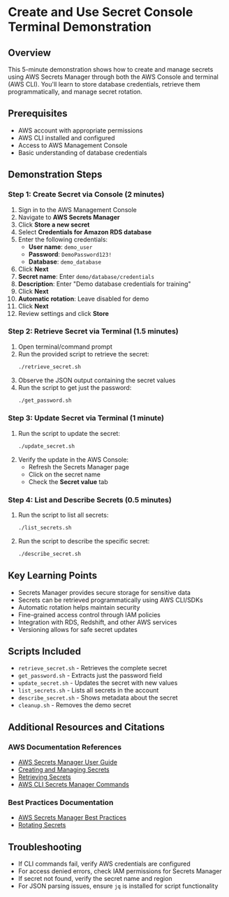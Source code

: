 # Create and Use Secret Console Terminal Demonstration

## Overview
This 5-minute demonstration shows how to create and manage secrets using AWS Secrets Manager through both the AWS Console and terminal (AWS CLI). You'll learn to store database credentials, retrieve them programmatically, and manage secret rotation.

## Prerequisites
- AWS account with appropriate permissions
- AWS CLI installed and configured
- Access to AWS Management Console
- Basic understanding of database credentials

## Demonstration Steps

### Step 1: Create Secret via Console (2 minutes)
1. Sign in to the AWS Management Console
2. Navigate to **AWS Secrets Manager**
3. Click **Store a new secret**
4. Select **Credentials for Amazon RDS database**
5. Enter the following credentials:
   - **User name**: `demo_user`
   - **Password**: `DemoPassword123!`
   - **Database**: `demo_database`
6. Click **Next**
7. **Secret name**: Enter `demo/database/credentials`
8. **Description**: Enter "Demo database credentials for training"
9. Click **Next**
10. **Automatic rotation**: Leave disabled for demo
11. Click **Next**
12. Review settings and click **Store**

### Step 2: Retrieve Secret via Terminal (1.5 minutes)
1. Open terminal/command prompt
2. Run the provided script to retrieve the secret:
   ```bash
   ./retrieve_secret.sh
   ```
3. Observe the JSON output containing the secret values
4. Run the script to get just the password:
   ```bash
   ./get_password.sh
   ```

### Step 3: Update Secret via Terminal (1 minute)
1. Run the script to update the secret:
   ```bash
   ./update_secret.sh
   ```
2. Verify the update in the AWS Console:
   - Refresh the Secrets Manager page
   - Click on the secret name
   - Check the **Secret value** tab

### Step 4: List and Describe Secrets (0.5 minutes)
1. Run the script to list all secrets:
   ```bash
   ./list_secrets.sh
   ```
2. Run the script to describe the specific secret:
   ```bash
   ./describe_secret.sh
   ```

## Key Learning Points
- Secrets Manager provides secure storage for sensitive data
- Secrets can be retrieved programmatically using AWS CLI/SDKs
- Automatic rotation helps maintain security
- Fine-grained access control through IAM policies
- Integration with RDS, Redshift, and other AWS services
- Versioning allows for safe secret updates

## Scripts Included
- `retrieve_secret.sh` - Retrieves the complete secret
- `get_password.sh` - Extracts just the password field
- `update_secret.sh` - Updates the secret with new values
- `list_secrets.sh` - Lists all secrets in the account
- `describe_secret.sh` - Shows metadata about the secret
- `cleanup.sh` - Removes the demo secret

## Additional Resources and Citations

### AWS Documentation References
- [AWS Secrets Manager User Guide](https://docs.aws.amazon.com/secretsmanager/latest/userguide/)
- [Creating and Managing Secrets](https://docs.aws.amazon.com/secretsmanager/latest/userguide/managing-secrets.html)
- [Retrieving Secrets](https://docs.aws.amazon.com/secretsmanager/latest/userguide/retrieving-secrets.html)
- [AWS CLI Secrets Manager Commands](https://docs.aws.amazon.com/cli/latest/reference/secretsmanager/)

### Best Practices Documentation
- [AWS Secrets Manager Best Practices](https://docs.aws.amazon.com/secretsmanager/latest/userguide/best-practices.html)
- [Rotating Secrets](https://docs.aws.amazon.com/secretsmanager/latest/userguide/rotating-secrets.html)

## Troubleshooting
- If CLI commands fail, verify AWS credentials are configured
- For access denied errors, check IAM permissions for Secrets Manager
- If secret not found, verify the secret name and region
- For JSON parsing issues, ensure `jq` is installed for script functionality
